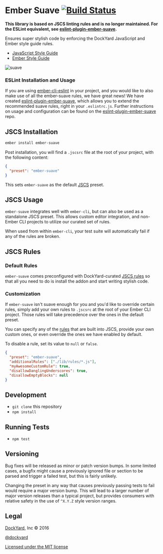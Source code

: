 # Ember Suave [![Build Status](https://travis-ci.org/DockYard/ember-suave.svg?branch=master)](https://travis-ci.org/DockYard/ember-suave)

**This library is based on JSCS linting rules and is no longer maintained. For
the ESLint equivalent, see [eslint-plugin-ember-suave](https://github.com/DockYard/eslint-plugin-ember-suave).**

Ensures super stylish code by enforcing the DockYard JavaScript and Ember style guide rules.

* [JavaScript Style Guide](https://github.com/dockyard/styleguides/blob/master/engineering/javascript.md)
* [Ember Style Guide](https://github.com/dockyard/styleguides/blob/master/engineering/ember.md)

![suave](http://i.imgur.com/zM1X686.gif)

### ESLint Installation and Usage

If you are using [ember-cli-eslint](https://github.com/ember-cli/ember-cli-eslint) in your project, and you would like to also make use of all the ember-suave rules, we have great news! We have created [eslint-plugin-ember-suave](https://github.com/DockYard/eslint-plugin-ember-suave), which allows you to extend the recommended suave rules, right in your `.eslintrc.js`. Further instructions on usage and configuration can be found on the [eslint-plugin-ember-suave](https://github.com/DockYard/eslint-plugin-ember-suave) repo.

## JSCS Installation

```bash
ember install ember-suave
```

Post installation, you will find a `.jscsrc` file at the root of your project, with the following content:

```json
{
  "preset": "ember-suave"
}
```

This sets `ember-suave` as the default [JSCS](http://jscs.info/) preset.

## JSCS Usage

`ember-suave` integrates well with `ember-cli`, but can also be used as a standalone JSCS preset. This allows custom editor integration, and non-Ember CLI projects to utilize our curated set of rules.

When used from within `ember-cli`, your test suite will automatically fail if any of the rules are broken.

## JSCS Rules

### Default Rules

`ember-suave` comes preconfigured with DockYard-curated [JSCS rules](https://github.com/dockyard/ember-suave/blob/master/lib/jscsrc.json)
so that all you need to do is install the addon and start writing stylish code.

### Customization

If `ember-suave` isn't suave enough for you and you'd like to override
certain rules, simply add your own rules to `.jscsrc` at the root of
your Ember CLI project. Those rules will take precedence over the ones in the
default preset.

You can specify any of the [rules](http://jscs.info/rules.html) that are
built into JSCS, provide your own custom ones, or even override the ones we
have enabled by default.

To disable a rule, set its value to `null` or `false`.

```json
{
  "preset": "ember-suave",
  "additionalRules": ["./lib/rules/*.js"],
  "myAwesomeCustomRule": true,
  "disallowDanglingUnderscores": true,
  "disallowEmptyBlocks": null
}
```

## Development

* `git clone` this repository
* `npm install`

## Running Tests

* `npm test`

## Versioning

Bug fixes will be released as minor or patch version bumps. In some limited cases, a bugfix might cause a previously ignored file or section to be parsed and trigger a failed test, but this is fairly unlikely.

Changing the preset in any way that causes previously passing tests to fail would require a major version bump. This will lead to a larger number of major version releases than a typical project, but provides consumers with relative safety in the use of `^X.Y.Z` style version ranges.

## Legal

[DockYard](http://dockyard.com/ember-consulting), Inc &copy; 2016

[@dockyard](http://twitter.com/dockyard)

[Licensed under the MIT license](http://www.opensource.org/licenses/mit-license.php)
